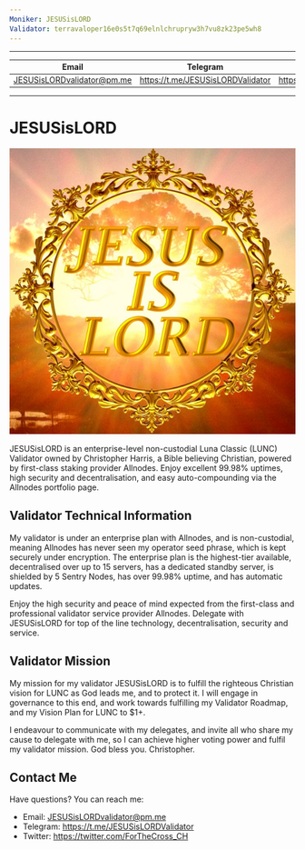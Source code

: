 ```yaml
---
Moniker: JESUSisLORD
Validator: terravaloper16e0s5t7q69elnlchrupryw3h7vu8zk23pe5wh8
---
```

---
| Email | Telegram | Twitter |
| --- | --- | --- |
| JESUSisLORDvalidator@pm.me | https://t.me/JESUSisLORDValidator | https://twitter.com/ForTheCross_CH |
---  

  

# JESUSisLORD

![JESUSisLORD](./logo.jpg)
    
JESUSisLORD is an enterprise-level non-custodial Luna Classic (LUNC) Validator owned by Christopher Harris, a Bible believing Christian, powered by first-class staking provider Allnodes. Enjoy excellent 99.98% uptimes, high security and decentralisation, and easy auto-compounding via the Allnodes portfolio page.

## Validator Technical Information  
  
My validator is under an enterprise plan with Allnodes, and is non-custodial, meaning Allnodes has never seen my operator seed phrase, which is kept securely under encryption. The enterprise plan is the highest-tier available, decentralised over up to 15 servers, has a dedicated standby server, is shielded by 5 Sentry Nodes, has over 99.98% uptime, and has automatic updates.  
  
Enjoy the high security and peace of mind expected from the first-class and professional validator service provider Allnodes. Delegate with JESUSisLORD for top of the line technology, decentralisation, security and service.  
   

## Validator Mission 

My mission for my validator JESUSisLORD is to fulfill the righteous Christian vision for LUNC as God leads me, and to protect it. I will engage in governance to this end, and work towards fulfilling my Validator Roadmap, and my Vision Plan for LUNC to $1+. 

I endeavour to communicate with my delegates, and invite all who share my cause to delegate with me, so I can achieve higher voting power and fulfil my validator mission. God bless you. Christopher.  
  
  
## Contact Me  

Have questions? You can reach me:

- Email: JESUSisLORDvalidator@pm.me
- Telegram: https://t.me/JESUSisLORDValidator
- Twitter: https://twitter.com/ForTheCross_CH
